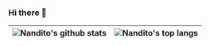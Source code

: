 ### Hi there 👋

<img align="center" src="https://github-readme-stats-wine-delta.vercel.app/api?username=nandito&show_icons=true&include_all_commits=true&theme=buefy&hide_border=true" alt="Nandito's github stats" /> | <img align="center" src="https://github-readme-stats-wine-delta.vercel.app/api/top-langs/?username=nandito&layout=compact&theme=buefy&hide_border=true" alt="Nandito's top langs" /> |
| ------------- | ------------- |


